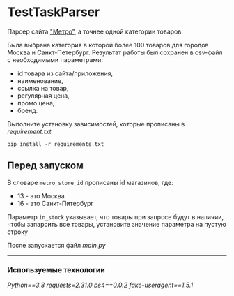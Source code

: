# TestTaskParser

Парсер сайта ["Метро"](https://online.metro-cc.ru/), а точнее одной категории товаров.

Была выбрана категория в которой более 100 товаров для городов Москва и Санкт-Петербург. 
Результат работы был сохранен в csv-файл с необходимыми параметрами:

- id товара из сайта/приложения,
- наименование,
- ссылка на товар,
- регулярная цена,
- промо цена,
- бренд.


Выполните установку зависимостей, которые прописаны в *requirement.txt*
```
pip install -r requirements.txt
```

## Перед запуском

В словаре `metro_store_id` прописаны id магазинов, где:
- 13 - это Москва
- 16 - это Санкт-Питербург

Параметр `in_stock` указывает, что товары при запросе будут в наличии, чтобы запарсить все товары, установите значение параметра на пустую строку

После запускается файл *main.py*

---
### Используемые технологии

*Python==3.8*
*requests=2.31.0*
*bs4==0.0.2*
*fake-useragent==1.5.1*